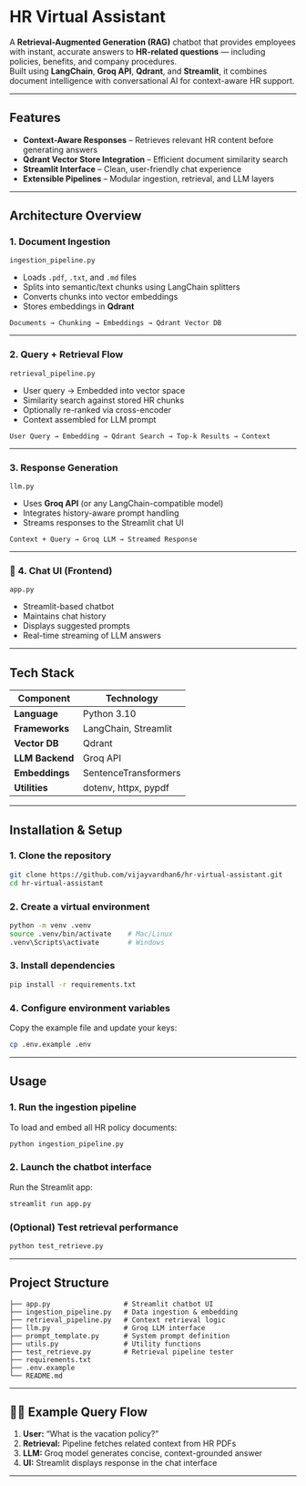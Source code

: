 # HR Virtual Assistant

A **Retrieval-Augmented Generation (RAG)** chatbot that provides employees with instant, accurate answers to **HR-related questions** — including policies, benefits, and company procedures.  
Built using **LangChain**, **Groq API**, **Qdrant**, and **Streamlit**, it combines document intelligence with conversational AI for context-aware HR support.

---

## Features
 
- **Context-Aware Responses** – Retrieves relevant HR content before generating answers 
- **Qdrant Vector Store Integration** – Efficient document similarity search  
- **Streamlit Interface** – Clean, user-friendly chat experience  
- **Extensible Pipelines** – Modular ingestion, retrieval, and LLM layers  

---

## Architecture Overview

### 1. Document Ingestion  
`ingestion_pipeline.py`  
- Loads `.pdf`, `.txt`, and `.md` files  
- Splits into semantic/text chunks using LangChain splitters  
- Converts chunks into vector embeddings  
- Stores embeddings in **Qdrant**  

```
Documents → Chunking → Embeddings → Qdrant Vector DB
```

---

### 2. Query + Retrieval Flow  
`retrieval_pipeline.py`  
- User query → Embedded into vector space  
- Similarity search against stored HR chunks  
- Optionally re-ranked via cross-encoder  
- Context assembled for LLM prompt  

```
User Query → Embedding → Qdrant Search → Top-k Results → Context
```

---

### 3. Response Generation  
`llm.py`  
- Uses **Groq API** (or any LangChain-compatible model)  
- Integrates history-aware prompt handling  
- Streams responses to the Streamlit chat UI  

```
Context + Query → Groq LLM → Streamed Response
```

---

### 🔹 4. Chat UI (Frontend)  
`app.py`  
- Streamlit-based chatbot  
- Maintains chat history  
- Displays suggested prompts  
- Real-time streaming of LLM answers  

---

## Tech Stack

| Component | Technology |
|------------|-------------|
| **Language** | Python 3.10 |
| **Frameworks** | LangChain, Streamlit |
| **Vector DB** | Qdrant |
| **LLM Backend** | Groq API |
| **Embeddings** | SentenceTransformers |
| **Utilities** | dotenv, httpx, pypdf |

---

## Installation & Setup

### 1️. Clone the repository
```bash
git clone https://github.com/vijayvardhan6/hr-virtual-assistant.git
cd hr-virtual-assistant
```

### 2️. Create a virtual environment
```bash
python -m venv .venv
source .venv/bin/activate    # Mac/Linux
.venv\Scripts\activate       # Windows
```

### 3️. Install dependencies
```bash
pip install -r requirements.txt
```

### 4️. Configure environment variables  
Copy the example file and update your keys:
```bash
cp .env.example .env
```

---

## Usage

### 1. Run the ingestion pipeline  
To load and embed all HR policy documents:
```bash
python ingestion_pipeline.py
```

### 2. Launch the chatbot interface  
Run the Streamlit app:
```bash
streamlit run app.py
```

### (Optional) Test retrieval performance  
```bash
python test_retrieve.py
```

---

## Project Structure

```
├── app.py                  # Streamlit chatbot UI
├── ingestion_pipeline.py   # Data ingestion & embedding
├── retrieval_pipeline.py   # Context retrieval logic
├── llm.py                  # Groq LLM interface
├── prompt_template.py      # System prompt definition
├── utils.py                # Utility functions
├── test_retrieve.py        # Retrieval pipeline tester
├── requirements.txt
├── .env.example
└── README.md
```

---

## 🧑‍💻 Example Query Flow

1. **User:** “What is the vacation policy?”  
2. **Retrieval:** Pipeline fetches related context from HR PDFs  
3. **LLM:** Groq model generates concise, context-grounded answer  
4. **UI:** Streamlit displays response in the chat interface  

---
